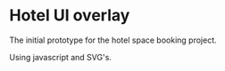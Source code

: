 Hotel UI overlay
==================

The initial prototype for the hotel space booking project.

Using javascript and SVG's.


